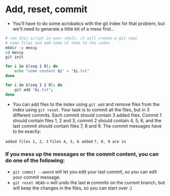 # Add, reset, commit

- You'll have to do some acrobatics with the git index for that problem, but we'll need to generate a little bit of a mess first...

```sh
# run this script in your shell, it will create a git repo
# some files and add some of them to the index
mkdir -p messy
cd messy
git init

for i in $(seq 1 9); do
	echo "some content $i" > "$i.txt"
done

for i in $(seq 1 2 9); do
	git add "$i.txt";
done
```

- You can add files to the index using `git add` and remove files from the index using `git reset`. Your task is to commit all the files, but in 3 different commits. Each commit should contain 3 added files. Commit 1 should contain files 1, 2 and 3, commit 2 should contain 4, 5, 6, and the last commit should contain files 7, 8 and 9. The commit messages have to be exactly:

`added files 1, 2, 3`
`files 4, 5, 6 added`
`7, 8, 9 are in`

### If you mess up the messages or the commit content, you can do one of the following:
- `git commit --amend` will let you edit your last commit, so you can edit your commit message.
- `git reset HEAD~n` will undo the last **n** commits on the current branch, but will keep the changes in the files, so you can start over :)

